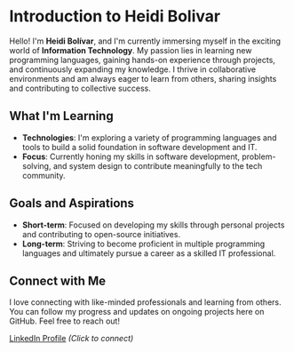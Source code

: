 # Introduction to Heidi Bolivar

Hello! I'm **Heidi Bolívar**, and I'm currently immersing myself in the exciting world of **Information Technology**. My passion lies in learning new programming languages, gaining hands-on experience through projects, and continuously expanding my knowledge. I thrive in collaborative environments and am always eager to learn from others, sharing insights and contributing to collective success.

## What I'm Learning

- **Technologies**: I'm exploring a variety of programming languages and tools to build a solid foundation in software development and IT.
- **Focus**: Currently honing my skills in software development, problem-solving, and system design to contribute meaningfully to the tech community. 

## Goals and Aspirations

- **Short-term**: Focused on developing my skills through personal projects and contributing to open-source initiatives.
- **Long-term**: Striving to become proficient in multiple programming languages and ultimately pursue a career as a skilled IT professional.

## Connect with Me

I love connecting with like-minded professionals and learning from others. You can follow my progress and updates on ongoing projects here on GitHub. Feel free to reach out!

[LinkedIn Profile](https://www.linkedin.com/in/heidi-bolivar-349538327/) *(Click to connect)*
